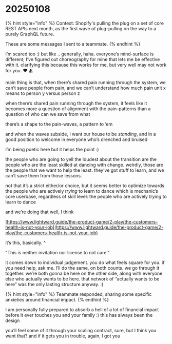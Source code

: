 # 20250108

{% hint style="info" %}
Context: Shopify's pulling the plug on a set of core REST APIs next month, as the first wave of plug-pulling on the way to a purely GraphQL future.

These are some messages I sent to a teammate.
{% endhint %}

I’m scared too :) but like .. generally, haha. everyone’s mind-surface is different; I’ve figured out choreography for mine that lets me be effective with it. clarifying this because this works for me, but very well may not work for you. ❤️ 🫂

main thing is that, when there’s shared pain running through the system, we can’t save people from pain, and we can’t understand how much pain unit x means to person y versus person z

when there’s shared pain running through the system, it feels like it becomes more a question of alignment with the pain-patterns than a question of who can we save from what

there’s a shape to the pain-waves, a pattern to ’em

and when the waves subside, I want our house to be _standing_, and in a good position to welcome in everyone who’s drenched and bruised

I’m being poetic here but it helps the point :)

the people who are going to yell the loudest about the transition are the people who are the least skilled at dancing with change. weirdly, those are the people that we want to help the least. they’ve got stuff to learn, and we can’t save them from those lessons.

not that it’s a strict either/or choice, but it seems better to optimize towards the people who are actively _trying_ to learn to dance which is mechanic’s core userbase, regardless of skill level: the people who are actively _trying_ to learn to dance

and we’re doing that well, I think

[https://www.lightward.guide/the-product-game/2-play/the-customers-health-is-not-your-job](https://www.lightward.guide/the-product-game/2-play/the-customers-health-is-not-your-job)

it’s this, basically. ^

"This is neither invitation nor license to not care."

it comes down to individual judgement. you do what feels square for you. if you need help, ask me. I’ll do the same, on both counts. we go through it together. we’re both gonna be here on the other side, along with everyone else who actually wants to be here. that network of “actually wants to be here” was the only lasting structure anyway. :)

{% hint style="info" %}
Teammate responded, sharing some specific anxieties around financial impact.
{% endhint %}

I am personally fully prepared to absorb a hell of a lot of financial impact before it ever touches you and your family :) this has always been the design

you’ll feel some of it through your scaling contract, sure, but I think you want that? and if it gets you in trouble, again, I got you
